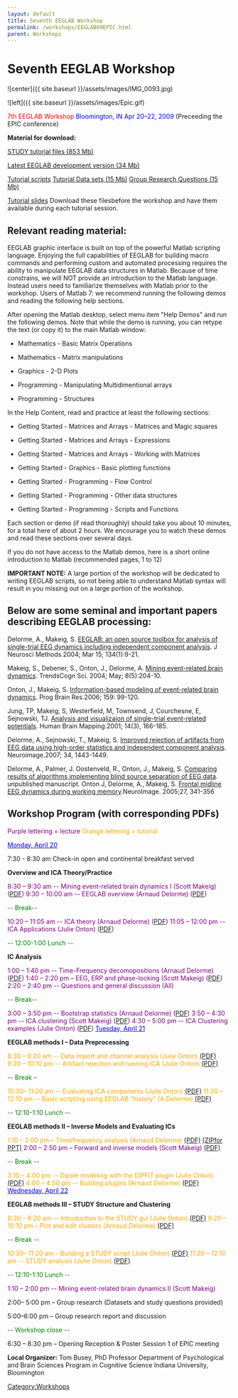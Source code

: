 ```yaml
---
layout: default
title: Seventh EEGLAB Workshop
permalink: /workshops/EEGLAB09EPIC.html
parent: Workshops
---
```


Seventh EEGLAB Workshop
=======================

![center]({{ site.baseurl }}/assets/images/IMG_0093.jpg)

![left]({{ site.baseurl }}/assets/images/Epic.gif) 

<font color=red>7th EEGLAB Workshop</font>
<font color=blue>Bloomington, IN
Apr 20–22, 2009</font>
(Preceeding the EPIC conference)



**Material for download:**

[STUDY tutorial files (853 Mb)](ftp://sccn.ucsd.edu/pub/STUDY.zip)

[Latest EEGLAB development version (34
Mb)](ftp://sccn.ucsd.edu/pub/eeglab6.1b.zip)

[Tutorial scripts](https://sccn.ucsd.edu/githubwiki/files/practicum_scripts.zip)
[Tutorial Data sets (15 Mb)](https://sccn.ucsd.edu/githubwiki/files/data.zip)
[Group Research Questions (15
Mb)](/Media:ProjectQuestions.doc "wikilink")

[Tutorial slides](https://sccn.ucsd.edu/githubwiki/files/slides.zip) Download these filesbefore the workshop and have them available during each tutorial
session.

Relevant reading material:
--------------------------

EEGLAB graphic interface is built on top of the powerful Matlab
scripting language. Enjoying the full capabilities of EEGLAB for
building macro commands and performing custom and automated processing
requires the ability to manipulate EEGLAB data structures in Matlab.
Because of time constrains, we will NOT provide an introduction to the
Matlab language. Instead users need to familiarize themselves with
Matlab prior to the workshop. Users of Matlab 7: we recommend running
the following demos and reading the following help sections.

After opening the Matlab desktop, select menu item "Help Demos" and run
the following demos. Note that while the demo is running, you can retype
the text (or copy it) to the main Matlab window:


- Mathematics - Basic Matrix Operations

- Mathematics - Matrix manipulations

- Graphics - 2-D Plots

- Programming - Manipulating Multidimentional arrays

- Programming - Structures


In the Help Content, read and practice at least the following sections:



- Getting Started - Matrices and Arrays - Matrices and Magic squares

- Getting Started - Matrices and Arrays - Expressions

- Getting Started - Matrices and Arrays - Working with Matrices

- Getting Started - Graphics - Basic plotting functions

- Getting Started - Programming - Flow Control

- Getting Started - Programming - Other data structures

- Getting Started - Programming - Scripts and Functions


Each section or demo (if read thoroughly) should take you about 10
minutes, for a total here of about 2 hours. We encourage you to watch
these demos and read these sections over several days.

If you do not have access to the Matlab demos, here is a short online
introduction to Matlab (recommended pages, 1 to 12)

**IMPORTANT NOTE:** A large portion of the workshop will be dedicated to
writing EEGLAB scripts, so not being able to understand Matlab syntax
will result in you missing out on a large portion of the workshop.

Below are some seminal and important papers describing EEGLAB processing:
-------------------------------------------------------------------------

Delorme, A., Makeig, S. [EEGLAB: an open source toolbox for analysis of
single-trial EEG dynamics including independent component
analysis](https://sccn.ucsd.edu/githubwiki/files/eeglab_published.pdf). J Neurosci Methods.2004; Mar 15; 134(1):9-21.

Makeig, S., Debener, S., Onton, J., Delorme, A. [Mining event-related
brain dynamics](https://sccn.ucsd.edu/githubwiki/files/ticsreview_published.pdf). TrendsCogn Sci. 2004; May; 8(5):204-10.

Onton, J., Makeig, S. [Information-based modeling of event-related brain
dynamics](https://sccn.ucsd.edu/githubwiki/files/onton_pbr_published.pdf). Prog Brain Res.2006; 159: 99-120.

Jung, TP, Makeig, S, Westerfield, M, Townsend, J, Courchesne, E,
Sejnowski, TJ. [Analysis and visualizaion of single-trial event-related
potentials](https://sccn.ucsd.edu/githubwiki/files/jung_hbm01.pdf). Human Brain Mapping.2001; 14(3), 166-185.

Delorme, A., Sejnowski, T., Makeig, S. [Improved rejection of artifacts
from EEG data using high-order statistics and independent component
analysis](https://sccn.ucsd.edu/githubwiki/files/neuroimage2007_reformated.pdf). Neuroimage.2007; 34, 1443-1449.

Delorme, A., Palmer, J. Oostenveld, R., Onton, J., Makeig, S. [Comparing
results of algorithms implementing blind source separation of EEG
data](https://sccn.ucsd.edu/githubwiki/files/delorme_unpub.pdf). unpublished manuscript.
Onton J, Delorme, A., Makeig, S. [Frontal midline EEG dynamics during
working memory](https://sccn.ucsd.edu/githubwiki/files/onton_fmtheta_published.pdf).NeuroImage. 2005;27, 341-356

Workshop Program (with corresponding PDFs)
------------------------------------------

<font color=purple>Purple lettering = lecture</font>
<font color=orange>Orange lettering = tutorial</font>

<u><font color=blue>Monday, April 20</font></u>


7:30 - 8:30 am Check-in open and continental breakfast served

**Overview and ICA Theory/Practice**

<font color = purple>



8:30 – 9:30 am -- Mining event-related brain dynamics I (Scott Makeig)
([PDF](https://sccn.ucsd.edu/githubwiki/files/eeglab_intro.pdf‎))
9:30 – 10:00 am -- EEGLAB overview (Arnaud Delorme)
([PDF](https://sccn.ucsd.edu/githubwiki/files/lecture_eeglaboverview.pdf‎))

<font color = green>-- Break--</font>

10:20 – 11:05 am -- ICA theory (Arnaud Delorme)
([PDF](https://sccn.ucsd.edu/githubwiki/files/ica_indiana.pdf‎))
11:05 – 12:00 pm -- ICA Applications (Julie Onton)
([PDF](https://sccn.ucsd.edu/githubwiki/files/ica_application.pdf‎))
</font>



<font color = green>-- 12:00-1:00 Lunch --</font>

**IC Analysis**

<font color=purple>



1:00 – 1:40 pm -- Time-Frequency decomopositions (Arnaud Delorme)
([PDF](https://sccn.ucsd.edu/githubwiki/files/lecture_timefreq.pdf))
1:40 – 2:20 pm – EEG, ERP and phase-locking (Scott Makeig)
([PDF](https://sccn.ucsd.edu/githubwiki/files/indiana_phaselocking.pdf))
2:20 – 2:40 pm -- Questions and general discussion (All)</font>


<font color = green>-- Break--</font>

<font color = purple>3:00 – 3:50 pm -- Bootstrap statistics (Arnaud
Delorme) ([PDF](https://sccn.ucsd.edu/githubwiki/files/lecture_statistics.pdf))
3:50 – 4:30 pm -- ICA clustering (Scott Makeig)
([PDF](https://sccn.ucsd.edu/githubwiki/files/eeglab_indiana_clustering.pdf))
4:30 – 5:00 pm -- ICA Clustering examples (Julie Onton)
([PDF](https://sccn.ucsd.edu/githubwiki/files/clusteringexamples.pdf‎)) </font>
<u><font color=blue>Tuesday, April 21</font></u>


**EEGLAB methods I – Data Preprocessing**

<font color=orange>



8:30 – 9:20 am -- Data import and channel analysis (Julie Onton)
[(PDF)](https://sccn.ucsd.edu/githubwiki/files/practicum_1_data_import.pdf)
9:20 – 10:10 pm -- Artifact rejection and running ICA (Julie Onton)
[(PDF)](https://sccn.ucsd.edu/githubwiki/files/practicum_2_preprocess_ica.pdf)

<font color=green>-- Break –</font>

10:30– 11:20 am -- Evaluating ICA components (Julie Onton)
[(PDF)](https://sccn.ucsd.edu/githubwiki/files/practicum_3_evaluateics.pdf)
11:20 – 12:10 am -- Basic scripting using EEGLAB “history”
(A.Delorme)</font> [(PDF)](https://sccn.ucsd.edu/githubwiki/files/practicum_scripting.pdf)

<font color=green>-- 12:10-1:10 Lunch --</font>

**EEGLAB methods II – Inverse Models and Evaluating ICs**


<font color = orange>1:10 – 2:00 pm – Time/frequency analysis (Arnaud
Delorme)</font> [(PDF)](https://sccn.ucsd.edu/githubwiki/files/practicum_timefreq.pdf) [(ZIPfor PPT)](https://sccn.ucsd.edu/githubwiki/files/lecture_timefreq.zip)
<font color = purple>2:00 – 2:50 pm – Forward and inverse models (Scott
Makeig)</font> [(PDF)](https://sccn.ucsd.edu/githubwiki/files/dipfit_theory_indiana.pdf)

<font color = green>-- Break -- </font>

<font color = orange>3:10 – 4:00 pm -- Dipole modeling with the DIPFIT
plugin (Julie Onton)
[(PDF)](https://sccn.ucsd.edu/githubwiki/files/practicum_6_dipfitcoreg.pdf)
4:00 – 4:50 pm -- Building plugins (Arnaud Delorme)</font>
[(PDF)](https://sccn.ucsd.edu/githubwiki/files/eeglab_plugins.pdf)
<u><font color=blue>Wednesday, April 22</font></u>


**EEGLAB methods III – STUDY Structure and Clustering**

<font color=orange>



8:30 – 9:20 am -- Introduction to the STUDY gui (Julie Onton)
[(PDF)](https://sccn.ucsd.edu/githubwiki/files/practicum_8_studygui.pdf)
9:20 – 10:10 pm – Plot and edit clusters (Arnaud Delorme)
[(PDF)](https://sccn.ucsd.edu/githubwiki/files/practicum_studyplotedit.pdf)

<font color=green>-- Break -- </font>

10:30– 11:20 am – Building a STUDY script (Julie Onton)
[(PDF)](https://sccn.ucsd.edu/githubwiki/files/practicum_10_studyscripting.pdf)
11:20 – 12:10 am -- STUDY analysis (Julie Onton)</font>
[(PDF)](https://sccn.ucsd.edu/githubwiki/files/practicum_11_studyanalysis.pdf)

<font color=green>-- 12:10-1:10 Lunch --</font>

<font color=purple>1:10 – 2:00 pm -- Mining event-related brain dynamics
II (Scott Makeig)</font>

2:00– 5:00 pm – Group research (Datasets and study questions provided)

5:00–6:00 pm – Group research report and discussion



<font color=green>-- Workshop close --</font>

6:30 – 8:30 pm – Opening Reception & Poster Session 1 of EPIC meeting

**Local Organizer:** Tom Busey, PhD Professor Department of
Psychological and Brain Sciences Program in Cognitive Science Indiana
University, Bloomington

[Category:Workshops](/Category:Workshops "wikilink")
